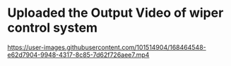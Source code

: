 # Uploaded the Output Video of wiper control system

https://user-images.githubusercontent.com/101514904/168464548-e62d7904-9948-4317-8c85-7d62f726aee7.mp4
